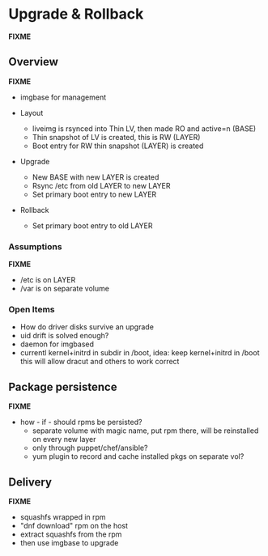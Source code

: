 # Upgrade & Rollback

**FIXME**

## Overview

**FIXME**

- imgbase for management
- Layout
  - liveimg is rsynced into Thin LV, then made RO and active=n (BASE)
  - Thin snapshot of LV is created, this is RW (LAYER)
  - Boot entry for RW thin snapshot (LAYER) is created

- Upgrade
  - New BASE with new LAYER is created
  - Rsync /etc from old LAYER to new LAYER
  - Set primary boot entry to new LAYER

- Rollback
  - Set primary boot entry to old LAYER


### Assumptions

**FIXME**

- /etc is on LAYER
- /var is on separate volume


### Open Items

- How do driver disks survive an upgrade
- uid drift is solved enough?
- daemon for imgbased
- currentl kernel+initrd in subdir in /boot, idea: keep kernel+initrd in /boot
  this will allow dracut and others to work correct

## Package persistence

**FIXME**

- how - if - should rpms be persisted?
  - separate volume with magic name, put rpm there, will be reinstalled on
    every new layer
  - only through puppet/chef/ansible?
  - yum plugin to record and cache installed pkgs on separate vol?

## Delivery

**FIXME**

- squashfs wrapped in rpm
- "dnf download" rpm on the host
- extract squashfs from the rpm
- then use imgbase to upgrade
